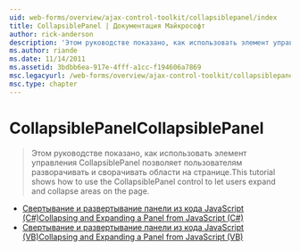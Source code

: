 ```yaml
---
uid: web-forms/overview/ajax-control-toolkit/collapsiblepanel/index
title: CollapsiblePanel | Документация Майкрософт
author: rick-anderson
description: 'Этом руководстве показано, как использовать элемент управления CollapsiblePanel позволяет пользователям разворачивать и сворачивать области на странице.'
ms.author: riande
ms.date: 11/14/2011
ms.assetid: 3bdbb6ea-917e-4fff-a1cc-f194606a7869
msc.legacyurl: /web-forms/overview/ajax-control-toolkit/collapsiblepanel
msc.type: chapter
---
```

<a name="collapsiblepanel"></a><span data-ttu-id="6385b-103">CollapsiblePanel</span><span class="sxs-lookup"><span data-stu-id="6385b-103">CollapsiblePanel</span></span>
====================
> <span data-ttu-id="6385b-104">Этом руководстве показано, как использовать элемент управления CollapsiblePanel позволяет пользователям разворачивать и сворачивать области на странице.</span><span class="sxs-lookup"><span data-stu-id="6385b-104">This tutorial shows how to use the CollapsiblePanel control to let users expand and collapse areas on the page.</span></span>


- [<span data-ttu-id="6385b-105">Свертывание и развертывание панели из кода JavaScript (C#)</span><span class="sxs-lookup"><span data-stu-id="6385b-105">Collapsing and Expanding a Panel from JavaScript (C#)</span></span>](collapsing-and-expanding-a-panel-from-javascript-cs.md)
- [<span data-ttu-id="6385b-106">Свертывание и развертывание панели из кода JavaScript (VB)</span><span class="sxs-lookup"><span data-stu-id="6385b-106">Collapsing and Expanding a Panel from JavaScript (VB)</span></span>](collapsing-and-expanding-a-panel-from-javascript-vb.md)
